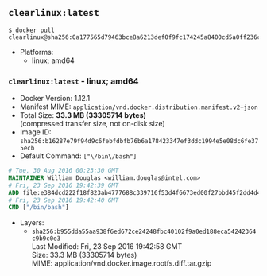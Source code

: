 ## `clearlinux:latest`

```console
$ docker pull clearlinux@sha256:0a177565d79463bce8a6213def0f9fc174245a8400cd5a0ff236cc91543175f9
```

-	Platforms:
	-	linux; amd64

### `clearlinux:latest` - linux; amd64

-	Docker Version: 1.12.1
-	Manifest MIME: `application/vnd.docker.distribution.manifest.v2+json`
-	Total Size: **33.3 MB (33305714 bytes)**  
	(compressed transfer size, not on-disk size)
-	Image ID: `sha256:b16287e79f94d9c6febfdbfb76b6a178423347ef3ddc1994e5e08dc6fe375ecb`
-	Default Command: `["\/bin\/bash"]`

```dockerfile
# Tue, 30 Aug 2016 00:23:30 GMT
MAINTAINER William Douglas <william.douglas@intel.com>
# Fri, 23 Sep 2016 19:42:39 GMT
ADD file:e384dcd222f18f823ab4777688c339716f53d4f6673ed00f27bbd45f2dd4d4eb in / 
# Fri, 23 Sep 2016 19:42:40 GMT
CMD ["/bin/bash"]
```

-	Layers:
	-	`sha256:b955dda55aa938f6ed672ce24248fbc40102f9a0ed188eca54242364c9b9c0e3`  
		Last Modified: Fri, 23 Sep 2016 19:42:58 GMT  
		Size: 33.3 MB (33305714 bytes)  
		MIME: application/vnd.docker.image.rootfs.diff.tar.gzip
